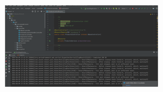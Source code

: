 ![image-20240609173323277](https://raw.githubusercontent.com/xssctt/typora_image/main/img/202406091733969.png)
